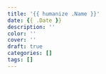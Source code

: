 ```yaml
---
title: '{{ humanize .Name }}'
date: {{ .Date }}
description: ''
color: ''
cover: ''
draft: true
categories: []
tags: []
---
```

